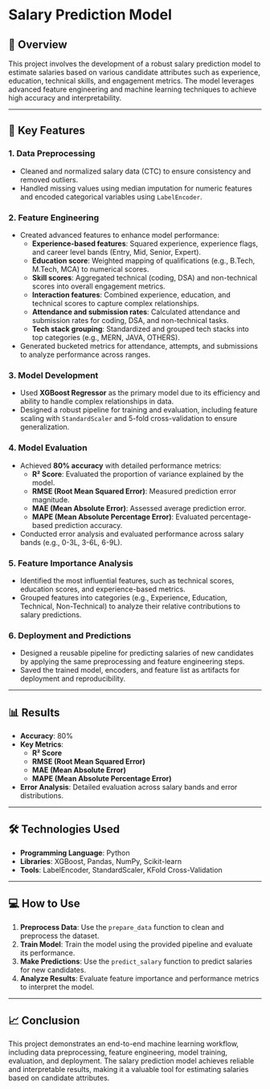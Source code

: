 # Salary Prediction Model

## 📄 Overview
This project involves the development of a robust salary prediction model to estimate salaries based on various candidate attributes such as experience, education, technical skills, and engagement metrics. The model leverages advanced feature engineering and machine learning techniques to achieve high accuracy and interpretability.

---

## 🚀 Key Features

### 1. **Data Preprocessing**
- Cleaned and normalized salary data (CTC) to ensure consistency and removed outliers.
- Handled missing values using median imputation for numeric features and encoded categorical variables using `LabelEncoder`.

### 2. **Feature Engineering**
- Created advanced features to enhance model performance:
  - **Experience-based features**: Squared experience, experience flags, and career level bands (Entry, Mid, Senior, Expert).
  - **Education score**: Weighted mapping of qualifications (e.g., B.Tech, M.Tech, MCA) to numerical scores.
  - **Skill scores**: Aggregated technical (coding, DSA) and non-technical scores into overall engagement metrics.
  - **Interaction features**: Combined experience, education, and technical scores to capture complex relationships.
  - **Attendance and submission rates**: Calculated attendance and submission rates for coding, DSA, and non-technical tasks.
  - **Tech stack grouping**: Standardized and grouped tech stacks into top categories (e.g., MERN, JAVA, OTHERS).
- Generated bucketed metrics for attendance, attempts, and submissions to analyze performance across ranges.

### 3. **Model Development**
- Used **XGBoost Regressor** as the primary model due to its efficiency and ability to handle complex relationships in data.
- Designed a robust pipeline for training and evaluation, including feature scaling with `StandardScaler` and 5-fold cross-validation to ensure generalization.

### 4. **Model Evaluation**
- Achieved **80% accuracy** with detailed performance metrics:
  - **R² Score**: Evaluated the proportion of variance explained by the model.
  - **RMSE (Root Mean Squared Error)**: Measured prediction error magnitude.
  - **MAE (Mean Absolute Error)**: Assessed average prediction error.
  - **MAPE (Mean Absolute Percentage Error)**: Evaluated percentage-based prediction accuracy.
- Conducted error analysis and evaluated performance across salary bands (e.g., 0-3L, 3-6L, 6-9L).

### 5. **Feature Importance Analysis**
- Identified the most influential features, such as technical scores, education scores, and experience-based metrics.
- Grouped features into categories (e.g., Experience, Education, Technical, Non-Technical) to analyze their relative contributions to salary predictions.

### 6. **Deployment and Predictions**
- Designed a reusable pipeline for predicting salaries of new candidates by applying the same preprocessing and feature engineering steps.
- Saved the trained model, encoders, and feature list as artifacts for deployment and reproducibility.

---

## 📊 Results
- **Accuracy**: 80%
- **Key Metrics**:
  - **R² Score**
  - **RMSE (Root Mean Squared Error)**
  - **MAE (Mean Absolute Error)**
  - **MAPE (Mean Absolute Percentage Error)**
- **Error Analysis**: Detailed evaluation across salary bands and error distributions.

---

## 🛠️ Technologies Used
- **Programming Language**: Python
- **Libraries**: XGBoost, Pandas, NumPy, Scikit-learn
- **Tools**: LabelEncoder, StandardScaler, KFold Cross-Validation

---

## 💻 How to Use

1. **Preprocess Data**: Use the `prepare_data` function to clean and preprocess the dataset.
2. **Train Model**: Train the model using the provided pipeline and evaluate its performance.
3. **Make Predictions**: Use the `predict_salary` function to predict salaries for new candidates.
4. **Analyze Results**: Evaluate feature importance and performance metrics to interpret the model.

---

## 📈 Conclusion
This project demonstrates an end-to-end machine learning workflow, including data preprocessing, feature engineering, model training, evaluation, and deployment. The salary prediction model achieves reliable and interpretable results, making it a valuable tool for estimating salaries based on candidate attributes.

